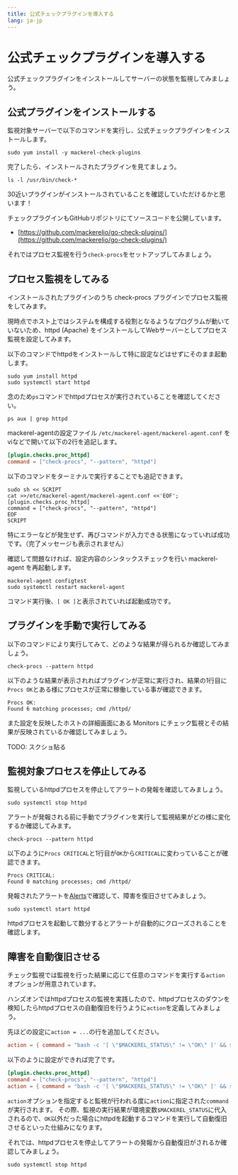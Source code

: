 ```yaml
---
title: 公式チェックプラグインを導入する
lang: ja-jp
---
```


# 公式チェックプラグインを導入する

公式チェックプラグインをインストールしてサーバーの状態を監視してみましょう。

## 公式プラグインをインストールする

監視対象サーバーで以下のコマンドを実行し、公式チェックプラグインをインストールします。

```shell
sudo yum install -y mackerel-check-plugins
```

完了したら、インストールされたプラグインを見てましょう。

```shell
ls -l /usr/bin/check-*
```

30近いプラグインがインストールされていることを確認していただけるかと思います！

チェックプラグインもGitHubリポジトリにてソースコードを公開しています。

- [https://github.com/mackerelio/go-check-plugins/](https://github.com/mackerelio/go-check-plugins/)

それではプロセス監視を行う`check-procs`をセットアップしてみましょう。

## プロセス監視をしてみる

インストールされたプラグインのうち check-procs プラグインでプロセス監視をしてみます。

現時点でホスト上ではシステムを構成する役割となるようなプログラムが動いていないため、httpd (Apache) をインストールしてWebサーバーとしてプロセス監視を設定してみます。

以下のコマンドでhttpdをインストールして特に設定などはせずにそのまま起動します。

```shell
sudo yum install httpd
sudo systemctl start httpd
```

念のため`ps`コマンドでhttpdプロセスが実行されていることを確認してください。

```shell
ps aux | grep httpd
```

mackerel-agentの設定ファイル `/etc/mackerel-agent/mackerel-agent.conf` をviなどで開いて以下の2行を追記します。

```toml
[plugin.checks.proc_httpd]
command = ["check-procs", "--pattern", "httpd"]
```

以下のコマンドをターミナルで実行することでも追記できます。

```shell
sudo sh << SCRIPT
cat >>/etc/mackerel-agent/mackerel-agent.conf <<'EOF';
[plugin.checks.proc_httpd]
command = ["check-procs", "--pattern", "httpd"]
EOF
SCRIPT
```

特にエラーなどが発生せず、再びコマンドが入力できる状態になっていれば成功です。（完了メッセージも表示されません）

確認して問題なければ、設定内容のシンタックスチェックを行い mackerel-agent を再起動します。

```shell
mackerel-agent configtest
sudo systemctl restart mackerel-agent
```

コマンド実行後、`[ OK ]`と表示されていれば起動成功です。

## プラグインを手動で実行してみる

以下のコマンドにより実行してみて、どのような結果が得られるか確認してみましょう。

```shell
check-procs --pattern httpd
```

以下のような結果が表示されればプラグインが正常に実行され、結果の1行目に`Procs OK`とある様にプロセスが正常に稼働している事が確認できます。

```shell
Procs OK:
Found 6 matching processes; cmd /httpd/
```

また設定を反映したホストの詳細画面にある Monitors にチェック監視とその結果が反映されているか確認してみましょう。

TODO: スクショ貼る

## 監視対象プロセスを停止してみる

監視しているhttpdプロセスを停止してアラートの発報を確認してみましょう。

```shell
sudo systemctl stop httpd
```

アラートが発報される前に手動でプラグインを実行して監視結果がどの様に変化するか確認してみます。

```shell
check-procs --pattern httpd
```

以下のように`Procs CRITICAL`と1行目が`OK`から`CRITICAL`に変わっていることが確認できます。

```shell
Procs CRITICAL:
Found 0 matching processes; cmd /httpd/
```

発報されたアラートを[Alerts](https://mackerel.io/my/alerts)で確認して、障害を復旧させてみましょう。

```shell
sudo systemctl start httpd
```

httpdプロセスを起動して数分するとアラートが自動的にクローズされることを確認します。

## 障害を自動復旧させる

チェック監視では監視を行った結果に応じて任意のコマンドを実行する`action`オプションが用意されています。

ハンズオンではhttpdプロセスの監視を実践したので、httpdプロセスのダウンを検知したらhttpdプロセスの自動復旧を行うように`action`を定義してみましょう。

先ほどの設定に`action = ...`の行を追加してください。

```toml
action = { command = "bash -c '[ \"$MACKEREL_STATUS\" != \"OK\" ]' && systemctl start httpd" }
```

以下のように設定ができれば完了です。

```toml
[plugin.checks.proc_httpd]
command = ["check-procs", "--pattern", "httpd"]
action = { command = "bash -c '[ \"$MACKEREL_STATUS\" != \"OK\" ]' && systemctl start httpd" }
```

`action`オプションを指定すると監視が行われる度に`action`に指定された`command`が実行されます。
その際、監視の実行結果が環境変数`$MACKEREL_STATUS`に代入されるので、`OK`以外だった場合にhttpdを起動するコマンドを実行して自動復旧させるといった仕組みになります。

それでは、httpdプロセスを停止してアラートの発報から自動復旧がされるか確認してみましょう。

```shell
sudo systemctl stop httpd
```

